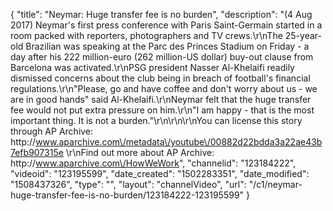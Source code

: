 {
    "title": "Neymar: Huge transfer fee is no burden",
    "description": "(4 Aug 2017) Neymar's first press conference with Paris Saint-Germain started in a room packed with reporters, photographers and TV crews.\r\nThe 25-year-old Brazilian was speaking at the Parc des Princes Stadium on Friday - a day after his 222 million-euro (262 million-US dollar) buy-out clause from Barcelona was activated.\r\nPSG president Nasser Al-Khelaifi readily dismissed concerns about the club being in breach of football's financial regulations.\r\n\"Please, go and have coffee and don't worry about us - we are in good hands\" said Al-Khelaifi.\r\nNeymar felt that the huge transfer fee would not put extra pressure on him.\r\n\"I am happy - that is the most important thing. It is not a burden.\"\r\n\r\n\r\nYou can license this story through AP Archive: http:\/\/www.aparchive.com\/metadata\/youtube\/00882d22bdda3a22ae43b7efb907315e \r\nFind out more about AP Archive: http:\/\/www.aparchive.com\/HowWeWork",
    "channelid": "123184222",
    "videoid": "123195599",
    "date_created": "1502283351",
    "date_modified": "1508437326",
    "type": "",
    "layout": "channelVideo",
    "url": "\/c1\/neymar-huge-transfer-fee-is-no-burden\/123184222-123195599"
}